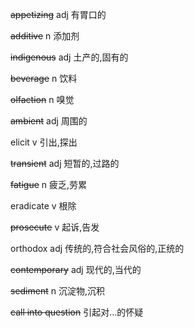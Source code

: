 ~~appetizing~~		adj		有胃口的

~~additive~~		n		添加剂

~~indigenous~~		adj		土产的,固有的

~~beverage~~		n		饮料

~~olfaction~~		n		嗅觉

~~ambient~~		adj		周围的

elicit		v		引出,探出

~~transient~~		adj		短暂的,过路的

~~fatigue~~		n		疲乏,劳累

eradicate		v		根除

~~prosecute~~		v		起诉,告发

orthodox		adj		传统的,符合社会风俗的,正统的

~~contemporary~~		adj		现代的,当代的

~~sediment~~		n		沉淀物,沉积

~~call into question~~		引起对...的怀疑

